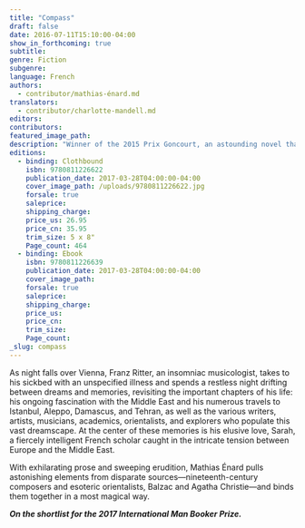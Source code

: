 ```yaml
---
title: "Compass"
draft: false
date: 2016-07-11T15:10:00-04:00
show_in_forthcoming: true
subtitle:
genre: Fiction
subgenre:
language: French
authors:
  - contributor/mathias-énard.md
translators:
  - contributor/charlotte-mandell.md
editors:
contributors:
featured_image_path:
description: "Winner of the 2015 Prix Goncourt, an astounding novel that bridges Europe and the Islamic world "
editions:
  - binding: Clothbound
    isbn: 9780811226622
    publication_date: 2017-03-28T04:00:00-04:00
    cover_image_path: /uploads/9780811226622.jpg
    forsale: true
    saleprice:
    shipping_charge:
    price_us: 26.95
    price_cn: 35.95
    trim_size: 5 x 8"
    Page_count: 464
  - binding: Ebook
    isbn: 9780811226639
    publication_date: 2017-03-28T04:00:00-04:00
    cover_image_path:
    forsale: true
    saleprice:
    shipping_charge:
    price_us:
    price_cn:
    trim_size:
    Page_count:
_slug: compass
---
```


As night falls over Vienna, Franz Ritter, an insomniac musicologist, takes to his sickbed with an unspecified illness and spends a restless night drifting between dreams and memories, revisiting the important chapters of his life: his ongoing fascination with the Middle East and his numerous travels to Istanbul, Aleppo, Damascus, and Tehran, as well as the various writers, artists, musicians, academics, orientalists, and explorers who populate this vast dreamscape. At the center of these memories is his elusive love, Sarah, a fiercely intelligent French scholar caught in the intricate tension between Europe and the Middle East.

With exhilarating prose and sweeping erudition, Mathias Énard pulls astonishing elements from disparate sources—nineteenth-century composers and esoteric orientalists, Balzac and Agatha Christie—and binds them together in a most magical way.

**_On the shortlist for the 2017 International Man Booker Prize._**

